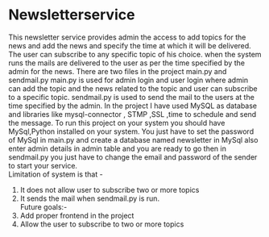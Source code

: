 # Newsletterservice
This newsletter service provides admin the access to add topics for the news and add the news and specify the time at which it will be delivered. 
The user can subscribe to any specific topic of his choice.
when the system runs the mails are delivered to the user as per the time specified by the admin for the news.
There are two files in the project main.py and sendmail.py
main.py is used for admin login and user login where admin can add the topic and the news related to the topic and user can subscribe to a   specific topic.
sendmail.py is used to send the mail to the users at the time specified by the admin.
In the project I have used MySQL as database and libraries like mysql-connector , STMP ,SSL ,time to schedule and send the message.
To run this project on your system you should have MySql,Python installed on your system. You just have to set the password of MySql in main.py and create a database named newsletter in MySql also enter admin details in admin table and you are ready to go then in sendmail.py you just have to change the email and password of the sender to start your service.
<br/>Limitation of system is that -
1) It does not allow user to subscribe two or more topics
2) It sends the mail when sendmail.py is run.
<br/> Future goals:-
1) Add proper frontend in the project
2) Allow the user to subscribe to two or more topics
